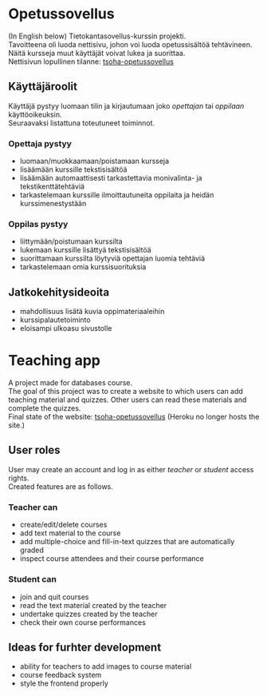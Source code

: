 # Opetussovellus
(In English below)
Tietokantasovellus-kurssin projekti. \
Tavoitteena oli luoda nettisivu, johon voi luoda opetussisältöä tehtävineen. Näitä kursseja muut käyttäjät voivat lukea ja suorittaa. \
Nettisivun lopullinen tilanne: [tsoha-opetussovellus](https://tsoha-opetussovellus.herokuapp.com/)

## Käyttäjäroolit

Käyttäjä pystyy luomaan tilin ja kirjautumaan joko _opettajan_ tai _oppilaan_ käyttöoikeuksin. \
Seuraavaksi listattuna toteutuneet toiminnot.

### Opettaja pystyy
  - luomaan/muokkaamaan/poistamaan kursseja 
  - lisäämään kurssille tekstisisältöä 
  - lisäämään automaattisesti tarkastettavia monivalinta- ja tekstikenttätehtäviä
  - tarkastelemaan kurssille ilmoittautuneita oppilaita ja heidän kurssimenestystään

### Oppilas pystyy
  - liittymään/poistumaan kurssilta
  - lukemaan kurssille lisättyä tekstisisältöä
  - suorittamaan kurssilta löytyviä opettajan luomia tehtäviä
  - tarkastelemaan omia kurssisuorituksia

## Jatkokehitysideoita
  - mahdollisuus lisätä kuvia oppimateriaaleihin
  - kurssipalautetoiminto
  - eloisampi ulkoasu sivustolle

# Teaching app
A project made for databases course. \
The goal of this project was to create a website to which users can add teaching material and quizzes. Other users can read these materials and complete the quizzes. \
Final state of the website: [tsoha-opetussovellus](https://tsoha-opetussovellus.herokuapp.com/) (Heroku no longer hosts the site.)

## User roles

User may create an account and log in as either _teacher_ or _student_ access rights. \
Created features are as follows.

### Teacher can
  - create/edit/delete courses
  - add text material to the course
  - add multiple-choice and fill-in-text quizzes that are automatically graded
  - inspect course attendees and their course performance

### Student can
  - join and quit courses
  - read the text material created by the teacher
  - undertake quizzes created by the teacher
  - check their own course performances

## Ideas for furhter development
  - ability for teachers to add images to course material
  - course feedback system
  - style the frontend properly
